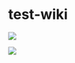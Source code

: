 # test-wiki

![](https://img.shields.io/endpoint?url=https://raw.githubusercontent.com/wiki/cctan777/test-wiki/my-badge.md)

![](https://github.com/cctan777/test-wiki/wiki/NoiseOptimiser-coverage-badge-auto.svg)